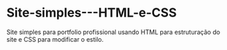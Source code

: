 # Site-simples---HTML-e-CSS
Site simples para portfolio profissional usando HTML para estruturação do site e CSS para modificar o estilo.
